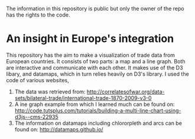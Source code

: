 ﻿The information in this repository is public but only the owner of the repo has the rights to the code. 

# An insight in Europe's integration

This repository has the aim to make a visualization of trade data from European countries.
It consists of two parts: a map and a line graph. Both are interactive and communicate with each other. It makes use of the D3 libary, and datamaps, which in turn relies heavily on D3's library.
I used the code of various websites,
1. The data was retrieved from: http://correlatesofwar.org/data-sets/bilateral-trade/international-trade-1870-2009-v3-0
2. A ine graph example from which I learned much can be found on: http://code.tutsplus.com/tutorials/building-a-multi-line-chart-using-d3js--cms-22935
3. The information on datamaps including chlororpleth and arcs can be found on: http://datamaps.github.io/